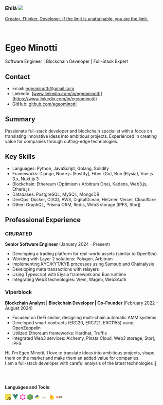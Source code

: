 ### Ehilà <img src="https://media.giphy.com/media/hvRJCLFzcasrR4ia7z/giphy.gif" width="25px">


<a href="https://www.linkedin.com/in/egeominotti/"> Creator, Thinker, Developer.
If the limit is unattainable, you are the limit.
</a>

<br />

# Egeo Minotti
Software Engineer | Blockchain Developer | Full-Stack Expert

## Contact
- Email: egeominotti@gmail.com
- LinkedIn: [www.linkedin.com/in/egeominotti](https://www.linkedin.com/in/egeominotti)
- GitHub: [github.com/egeominotti](https://github.com/egeominotti)

## Summary
Passionate full-stack developer and blockchain specialist with a focus on translating innovative ideas into ambitious projects. Experienced in creating value for companies through cutting-edge technologies.

## Key Skills
- Languages: Python, JavaScript, Golang, Solidity
- Frameworks: Django, Node.js (Fastify), Fiber (Go), Bun (Elysia), Vue.js 3.x, Nuxt.js 3
- Blockchain: Ethereum (Optimism / Arbitrum One), Kadena, Web3.js, Ethers.js
- Databases: PostgreSQL, MySQL, MongoDB
- DevOps: Docker, CI/CD, AWS, DigitalOcean, Hetzner, Vercel, Cloudflare
- Other: GraphQL, Prisma ORM, Redis, Web3 storage (IPFS, Storj)

## Professional Experience

### CRURATED
**Senior Software Engineer** (January 2024 - Present)
- Developing a trading platform for real-world assets (similar to OpenSea)
- Working with Layer 2 solutions: Polygon, Arbitrum
- Implementing KYC/KYT/KYB processes using Sumsub and Chainalysis
- Developing meta transactions with relayers
- Using Typescript with Elysia framework and Bun runtime
- Integrating Web3 technologies: Viem, Wagmi, Web3Auth

### Viperblock
**Blockchain Analyst | Blockchain Developer | Co-Founder** (February 2022 - August 2024)
- Focused on DeFi sector, designing multi-chain automatic AMM systems
- Developed smart contracts (ERC20, ERC721, ERC1155) using OpenZeppelin
- Utilized Ethereum frameworks: Hardhat, Truffle
- Integrated Web3 services: Alchemy, Pinata Cloud, Web3 storage, Storj, IPFS


Hi, I'm Egeo Minotti, I love to translate ideas into ambitious projects, shape them on the market and make them an added value for companies. <br />
I am a full-stack developer with careful analysis of the latest technologies 🚀
<br />
  
  <br />
  <br />
  
**Languages and Tools:**  

<code><img height="20" src="https://raw.githubusercontent.com/github/explore/80688e429a7d4ef2fca1e82350fe8e3517d3494d/topics/javascript/javascript.png"></code>
<code><img height="20" src="https://raw.githubusercontent.com/github/explore/80688e429a7d4ef2fca1e82350fe8e3517d3494d/topics/vue/vue.png"></code>
<code><img height="20" src="https://raw.githubusercontent.com/github/explore/5c058a388828bb5fde0bcafd4bc867b5bb3f26f3/topics/graphql/graphql.png"></code>
<code><img height="20" src="https://raw.githubusercontent.com/github/explore/80688e429a7d4ef2fca1e82350fe8e3517d3494d/topics/nodejs/nodejs.png"></code>
<code><img height="20" src="https://raw.githubusercontent.com/github/explore/80688e429a7d4ef2fca1e82350fe8e3517d3494d/topics/python/python.png"></code>
<code><img height="20" src="https://raw.githubusercontent.com/github/explore/80688e429a7d4ef2fca1e82350fe8e3517d3494d/topics/mysql/mysql.png"></code>
<code><img height="20" src="https://raw.githubusercontent.com/github/explore/80688e429a7d4ef2fca1e82350fe8e3517d3494d/topics/firebase/firebase.png"></code>
<code><img height="20" src="https://raw.githubusercontent.com/github/explore/80688e429a7d4ef2fca1e82350fe8e3517d3494d/topics/git/git.png"></code>

